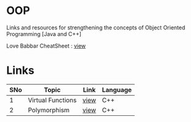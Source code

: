 # OOP
Links and resources for strengthening the concepts of Object Oriented Programming [Java and C++]

Love Babbar CheatSheet : [view](https://whimsical.com/object-oriented-programming-cheatsheet-by-love-babbar-YbSgLatbWQ4R5paV7EgqFw)

# Links

SNo | Topic | Link | Language |
----|-------|------|----------|
1 | Virtual Functions | [view](https://www.geeksforgeeks.org/virtual-function-cpp/) | C++ |
2 | Polymorphism | [view](https://www.geeksforgeeks.org/polymorphism-in-c/) | C++ |
